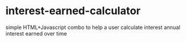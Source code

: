 # interest-earned-calculator
simple HTML+Javascript combo to help a user calculate interest annual interest earned over time
